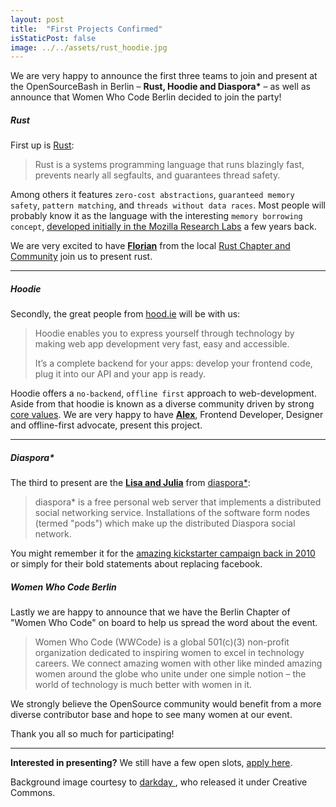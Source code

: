 ```yaml
---
layout: post
title:  "First Projects Confirmed"
isStaticPost: false
image: ../../assets/rust_hoodie.jpg
---
```


We are very happy to announce the first three teams to join and present at the OpenSourceBash in Berlin – **Rust, Hoodie and Diaspora\*** – as well as announce that Women Who Code Berlin decided to join the party!

##### Rust

First up is [Rust](https://www.rust-lang.org/):

> Rust is a systems programming language that runs blazingly fast, prevents nearly all segfaults, and guarantees thread safety.

Among others it features `zero-cost abstractions`, `guaranteed memory safety`,
`pattern matching`, and `threads without data races`. Most people will probably know it as the language with the interesting `memory borrowing concept`, [developed initially in the Mozilla Research Labs](https://mail.mozilla.org/pipermail/rust-dev/2012-January/001256.html) a few years back.

We are very excited to have **[Florian](/#presenting)** from the local [Rust Chapter and Community](https://www.rust-lang.org/team.html) join us to present rust.

---

##### Hoodie

Secondly, the great people from [hood.ie](http://hood.ie/) will be with us:

> Hoodie enables you to express yourself through technology by making web app development very fast, easy and accessible.
>
> It’s a complete backend for your apps: develop your frontend code, plug it into our API and your app is ready.

Hoodie offers a `no-backend`, `offline first` approach to web-development. Aside from that hoodie is known as a diverse community driven by strong [core values](http://hood.ie/about/). We are very happy to have **[Alex](/#presenting)**, Frontend Developer, Designer and offline-first advocate, present this project.

---

##### Diaspora\*

The third to present are the **[Lisa and Julia](/#presenting)** from [diaspora\*](https://www.diasporafoundation.org/):

> diaspora* is a free personal web server that implements a distributed social networking service. Installations of the software form nodes (termed "pods") which make up the distributed Diaspora social network.

You might remember it for the [amazing kickstarter campaign back in 2010](https://www.kickstarter.com/projects/mbs348/diaspora-the-personally-controlled-do-it-all-distr) or simply for their bold statements about replacing facebook.

##### Women Who Code Berlin

Lastly we are happy to announce that we have the Berlin Chapter of "Women Who Code" on board to help us spread the word about the event.

> Women Who Code (WWCode) is a global 501(c)(3) non-profit organization dedicated to inspiring women to excel in technology careers. We connect amazing women with other like minded amazing women around the globe who unite under one simple notion – the world of technology is much better with women in it.

We strongly believe the OpenSource community would benefit from a more diverse contributor base and hope to see many women at our event.

Thank you all so much for participating!

---

**Interested in presenting?** We still have a few open slots, [apply here](/apply/).


Background image courtesy to [darkday
](https://www.flickr.com/photos/drainrat/14155593715/), who released it under Creative Commons.
